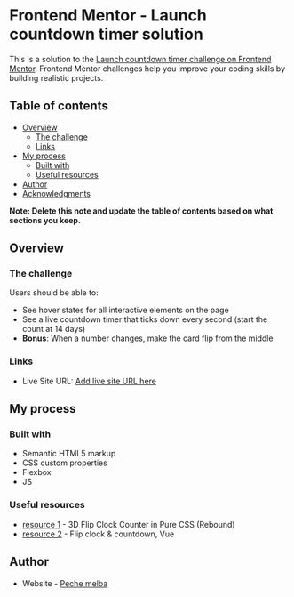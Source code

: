 # Frontend Mentor - Launch countdown timer solution

This is a solution to the [Launch countdown timer challenge on Frontend Mentor](https://www.frontendmentor.io/challenges/launch-countdown-timer-N0XkGfyz-). Frontend Mentor challenges help you improve your coding skills by building realistic projects. 

## Table of contents

- [Overview](#overview)
  - [The challenge](#the-challenge)
  - [Links](#links)
- [My process](#my-process)
  - [Built with](#built-with)
  - [Useful resources](#useful-resources)
- [Author](#author)
- [Acknowledgments](#acknowledgments)

**Note: Delete this note and update the table of contents based on what sections you keep.**

## Overview

### The challenge

Users should be able to:

- See hover states for all interactive elements on the page
- See a live countdown timer that ticks down every second (start the count at 14 days)
- **Bonus**: When a number changes, make the card flip from the middle

### Links

- Live Site URL: [Add live site URL here](https://coutdown-custom.vercel.app/)

## My process

### Built with

- Semantic HTML5 markup
- CSS custom properties
- Flexbox
- JS 

### Useful resources

- [resource 1](https://codepen.io/jerrylow/pen/jVoWwp?editors=0110) - 3D Flip Clock Counter in Pure CSS (Rebound)
- [ resource 2](https://codepen.io/shshaw/pen/BzObXp) - Flip clock & countdown, Vue

## Author

- Website - [Peche melba](https://www.pechemelba.fr)

